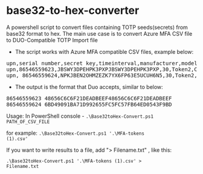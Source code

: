 # base32-to-hex-converter
A powershell script to convert files containing TOTP seeds(secrets) from base32 format to hex. The main use case is to convert Azure MFA CSV file to DUO-Compatible TOTP Import file
- The script works with Azure MFA compatible CSV files, example below:
<pre>
upn,serial number,secret key,timeinterval,manufacturer,model
upn,86546559623,JBSWY3DPEHPK3PXPJBSWY3DPEHPK3PXP,30,Token2,C301i
upn, 86546559624,NPKJBEN2OHMZEZK7YX6FP63E5UCUH6N5,30,Token2,C301i
</pre>

 - The output is the format that Duo accepts, similar to below:
<pre>86546559623 48656C6C6F21DEADBEEF48656C6C6F21DEADBEEF
86546559624 6BD49091BA71D992655FC5FC57FB64ED0543F9BD
</pre>

Usage:
In PowerShell console -
<code>.\Base32toHex-Convert.ps1 PATH_OF_CSV_FILE</code>


for example:
<code>.\Base32toHex-Convert.ps1 '.\MFA-tokens (1).csv'</code>


If you want to write results to a file, add "> Filename.txt" , like this:

<code>.\Base32toHex-Convert.ps1 '.\MFA-tokens (1).csv' > Filename.txt</code>
